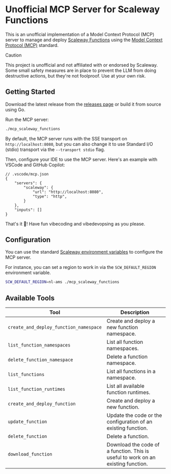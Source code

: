 # Unofficial MCP Server for Scaleway Functions

This is an unofficial implementation of a Model Context Protocol (MCP) server to manage and deploy [Scaleway Functions](https://www.scaleway.com/en/functions/) using the [Model Context Protocol (MCP)](https://modelcontextprotocol.org/) standard.

> [!CAUTION]
> This project is unofficial and not affiliated with or endorsed by Scaleway.
> Some small safety measures are in place to prevent the LLM from doing destructive actions,
> but they're not foolproof.
> Use at your own risk.

## Getting Started

Download the latest release from the [releases page](https://github.com/cyclimse/mcp_scaleway_functions/releases) or build it from source using Go.

Run the MCP server:

```bash
./mcp_scaleway_functions
```

By default, the MCP server runs with the SSE transport on `http://localhost:8080`, but you can also change it to use Standard I/O (stdio) transport via the `--transport stdio` flag.

Then, configure your IDE to use the MCP server. Here's an example with VSCode and GitHub Copilot:

```jsonc
// .vscode/mcp.json
{
	"servers": {
		"scaleway": {
			"url": "http://localhost:8080",
			"type": "http",
		}
	},
	"inputs": []
}
```

That's it 🎉! Have fun vibecoding and vibedevopsing as you please.

## Configuration

You can use the standard [Scaleway environment variables](https://www.scaleway.com/en/docs/scaleway-cli/reference-content/environment-variables/) to configure the MCP server.

For instance, you can set a region to work in via the `SCW_DEFAULT_REGION` environment variable.

```bash
SCW_DEFAULT_REGION=nl-ams ./mcp_scaleway_functions
```

## Available Tools

| **Tool**                               | **Description**                                                                  |
| -------------------------------------- | -------------------------------------------------------------------------------- |
| `create_and_deploy_function_namespace` | Create and deploy a new function namespace.                                      |
| `list_function_namespaces`             | List all function namespaces.                                                    |
| `delete_function_namespace`            | Delete a function namespace.                                                     |
| `list_functions`                       | List all functions in a namespace.                                               |
| `list_function_runtimes`               | List all available function runtimes.                                            |
| `create_and_deploy_function`           | Create and deploy a new function.                                                |
| `update_function`                      | Update the code or the configuration of an existing function.                    |
| `delete_function`                      | Delete a function.                                                               |
| `download_function`                    | Download the code of a function. This is useful to work on an existing function. |
